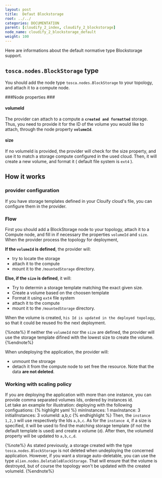 ```yaml
---
layout: post
title:  Defaut Blockstorage
root: ../../
categories: DOCUMENTATION
parent: [cloudify_2_index, cloudify_2_blockstorage]
node_name: cloudify_2_blockstorage_default
weight: 100
---
```


Here are informations about the default normative type Blockstorage support.

## `tosca.nodes.BlockStorage` type ##
You should add the node type `tosca.nodes.BlockStorage` to your topology, and attach it to a compute node.

###Node properties ###

#### volumeId ####
The provider can attach to a compute a **`created and formatted`** storage. Thus, you need to provide it for the ID of the volume you would like to attach, through the node property **`volumeId`**.

#### size ####
If no volumeId is provided, the provider will check for the size property, and use it to match a storage compute configured in the used cloud. Then, it will create a new volume, and format it ( default file system is `ext4` ).

## How it works ##

### provider configuration ###
If you have storage templates defined in your Clouify cloud's file, you can configure them in the provider.

### Flow ###
First you should add a BlockStorage node to your topology, attach it to a Compute node, and fill in if necessary the properties `volumeId` and `size`.  
When the provider process the topology for deployment,

**If the `volumeId` is defined**, the provider will:

- try to locate the storage
- attach it to the compute
- mount it to the `/mountedStorage` directory.

**Else, if the `size` is defined**, it will:

- Try to determin a storage template matching the exact given size.
- Create a volume based on the choosen template
- Format it using `ext4` file system
- attach it to the compute
- mount it to the `/mountedStorage` directory.  

When the volume is created, `his Id is updated in the deployed topology`, so that it could be reused fro the next deployment.

{%note%}
If neither the `volumeId` nor the `size` are defined, the provider will use the storage template difined with the lowest size to create the volume.
{%endnote%}

When undeploying the application, the provider will:

- unmount the strorage
- detach it from the compute node to set free the resource. Note that the data **are not deleted**.

### Working with scaling policy ###
If you are deploying the application with more than one instance, you can provide comma separated volumes Ids, ordered by instances id.  
Let take an example for illustration: deploying with the following configuations: 
{% highlight yaml %}
minInstances: 1
maxInstance: 3
initialInstances: 3
volumeId: a,b,c
{% endhighlight %}
Then, the `instance 1,2,3` will use respectively the Ids `a,b,c`. As for the `instance 4`, if a size is specified, it will be used to find the matching storage template (if not the default template is used) and create a volume (`d`). After then, the volumeId property will be updated to `a,b,c,d`.

{%note%}
As stated previously, a storage created with the type `tosca.nodes.BlockStorage` is not deleted when undeploying the concerned application. However, if you want a storage auto-deletable, you can use the type `alien.nodes.DeletableBlockStorage`. That will ensure that the volume is destroyed, but of course the topology won't be updated with the created volumeId.
{%endnote%}